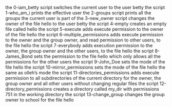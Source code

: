 the 0-iam_betty script switches the current user to the user betty
the script 1-who_am_i prints the effective user
the 2-groups script prints all the groups the current user is part of
the 3-new_owner script changes the owner of the file hello to the user betty
the script 4-empty creates an empty file called hello
the script 5-execute adds execute permission to the owner of the file hello
the script 6-multiple_permissions adds execute permission to the owner and the group owner, and read permission to other users, to the file hello
the script 7-everybody adds execution permission to the owner, the group owner and the other users, to the file hello
the script 8-James_Bond sets the permission to the file hello which only allows all the permissions for the other users
the script 9-John_Doe sets the mode of the file hello
the script 10-mirror_permissions sets the mode of the file hello the same as olleh’s mode
the script 11-directories_permissions adds execute permission to all subdirectories of the current directory for the owner, the group owner and all other users without changing regular files
the script 12-directory_permissions creates a directory called my_dir with permissions 751 in the working directory
the script 13-change_group changes the group owner to school for the file hello
